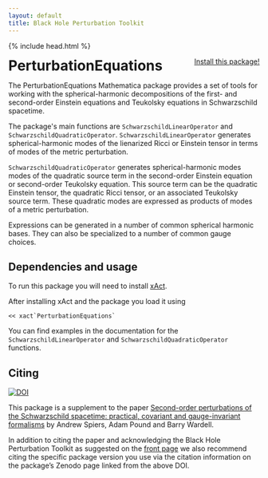 ```yaml
---
layout: default
title: Black Hole Perturbation Toolkit
---
```


{% include head.html %}

<p>
 <h1 style="display:inline">PerturbationEquations</h1> <span style="float:right;"><a href="https://bhptoolkit.org/mathematica-install.html" class = "code_btn">Install this package!</a></span>
</p>

The PerturbationEquations Mathematica package provides a set of tools for working with the spherical-harmonic decompositions of the first- and second-order Einstein equations and Teukolsky equations in Schwarzschild spacetime.

The package's main functions are `SchwarzschildLinearOperator` and `SchwarzschildQuadraticOperator`. `SchwarzschildLinearOperator` generates spherical-harmonic modes of the lienarized Ricci or Einstein tensor in terms of modes of the metric perturbation.

`SchwarzschildQuadraticOperator` generates spherical-harmonic modes modes of the quadratic source term in the second-order Einstein equation or second-order Teukolsky equation. This source term can be the quadratic Einstein tensor, the quadratic Ricci tensor, or an associated Teukolsky source term. These quadratic modes are expressed as products of modes of a metric perturbation.

Expressions can be generated in a number of common spherical harmonic bases. They can also be specialized to a number of common gauge choices.

## Dependencies and usage

To run this package you will need to install [xAct](http://www.xact.es/).

After installing xAct and the package you load it using

```
<< xact`PerturbationEquations`
```

You can find examples in the documentation for the `SchwarzschildLinearOperator` and `SchwarzschildQuadraticOperator` functions.

## Citing

[![DOI](https://zenodo.org/badge/DOI/10.5281/zenodo.8107166.svg)](https://doi.org/10.5281/zenodo.8107166)

This package is a supplement to the paper [Second-order perturbations of the Schwarzschild spacetime: practical, covariant and gauge-invariant formalisms](https://doi.org/10.48550/arXiv.2306.17847) by Andrew Spiers, Adam Pound and Barry Wardell.

In addition to citing the paper and acknowledging the Black Hole Perturbation Toolkit as suggested on the [front page](https://bhptoolkit.org) we also recommend citing the specific package version you use via the citation information on the package’s Zenodo page linked from the above DOI.
